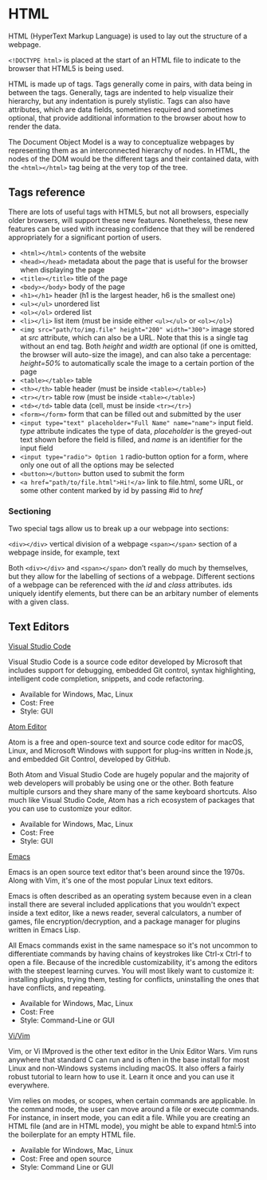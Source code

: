# HTML

HTML (HyperText Markup Language) is used to lay out the structure of a webpage.

`<!DOCTYPE html>` is placed at the start of an HTML file to indicate to the browser that HTML5 is being used.

HTML is made up of tags. Tags generally come in pairs, with data being in between the tags. Generally, tags are indented to help visualize their hierarchy, but any indentation is purely stylistic. Tags can also have attributes, which are data fields, sometimes required and sometimes optional, that provide additional information to the browser about how to render the data.

The Document Object Model is a way to conceptualize webpages by representing them as an interconnected hierarchy of nodes. In HTML, the nodes of the DOM would be the different tags and their contained data, with the `<html></html>` tag being at the very top of the tree.

## Tags reference

There are lots of useful tags with HTML5, but not all browsers, especially older browsers, will support these new features. Nonetheless, these new features can be used with increasing confidence that they will be rendered appropriately for a significant portion of users.

* `<html></html>` contents of the website
* `<head></head>` metadata about the page that is useful for the browser when displaying the page
* `<title></title>` title of the page
* `<body></body>` body of the page
* `<h1></h1>` header (h1 is the largest header, h6 is the smallest one)
* `<ul></ul>` unordered list
* `<ol></ol>` ordered list
* `<li></li>` list item (must be inside either `<ul></ul>` or `<ol></ol>`)
* `<img src="path/to/img.file" height="200" width="300">` image stored at *src* attribute, which can also be a URL. Note that this is a single tag without an end tag. Both *height* and *width* are optional (if one is omitted, the browser will auto-size the image), and can also take a percentage: *height=50%* to automatically scale the image to a certain portion of the page
* `<table></table>` table
* `<th></th>` table header (must be inside `<table></table>`)
* `<tr></tr>` table row (must be inside `<table></table>`)
* `<td></td>` table data (cell, must be inside `<tr></tr>`)
* `<form></form>` form that can be filled out and submitted by the user
* `<input type="text" placeholder="Full Name" name="name">` input field. *type* attribute indicates the type of data, *placeholder* is the greyed-out text shown before the field is filled, and *name* is an identifier for the input field
* `<input type="radio"> Option 1` radio-button option for a form, where only one out of all the options may be selected
* `<button></button>` button used to submit the form
* `<a href="path/to/file.html">Hi!</a>` link to file.html, some URL, or some other content marked by id by passing #id to *href*

### Sectioning

Two special tags allow us to break up a our webpage into sections:

`<div></div>` vertical division of a webpage
`<span></span>`  section of a webpage inside, for example, text

Both `<div></div>` and `<span></span>` don’t really do much by themselves, but they allow for the labelling of sections of a webpage. Different sections of a webpage can be referenced with the *id* and *class* attributes. ids uniquely identify elements, but there can be an arbitary number of elements with a given class.

## Text Editors

[Visual Studio Code](https://code.visualstudio.com/)

Visual Studio Code is a source code editor developed by Microsoft that includes support for debugging, embedded Git control, syntax highlighting, intelligent code completion, snippets, and code refactoring.

* Available for Windows, Mac, Linux
* Cost: Free
* Style: GUI


[Atom Editor](https://atom.io/)

Atom is a free and open-source text and source code editor for macOS, Linux, and Microsoft Windows with support for plug-ins written in Node.js, and embedded Git Control, developed by GitHub.

Both Atom and Visual Studio Code are hugely popular and the majority of web developers will probably be using one or the other. Both feature multiple cursors and they share many of the same keyboard shortcuts. Also much like Visual Studio Code, Atom has a rich ecosystem of packages that you can use to customize your editor.

* Available for Windows, Mac, Linux
* Cost: Free
* Style: GUI


[Emacs](https://www.gnu.org/software/emacs/)

Emacs is an open source text editor that's been around since the 1970s. Along with Vim, it's one of the most popular Linux text editors.

Emacs is often described as an operating system because even in a clean install there are several included applications that you wouldn't expect inside a text editor, like a news reader, several calculators, a number of games, file encryption/decryption, and a package manager for plugins written in Emacs Lisp.

All Emacs commands exist in the same namespace so it's not uncommon to differentiate commands by having chains of keystrokes like Ctrl-x Ctrl-f to open a file. Because of the incredible customizability, it's among the editors with the steepest learning curves. You will most likely want to customize it: installing plugins, trying them, testing for conflicts, uninstalling the ones that have conflicts, and repeating.

* Available for Windows, Mac, Linux
* Cost: Free
* Style: Command-Line or GUI


[Vi/Vim](https://www.vim.org/)

Vim, or Vi IMproved is the other text editor in the Unix Editor Wars. Vim runs anywhere that standard C can run and is often in the base install for most Linux and non-Windows systems including macOS. It also offers a fairly robust tutorial to learn how to use it. Learn it once and you can use it everywhere.

Vim relies on modes, or scopes, when certain commands are applicable. In the command mode, the user can move around a file or execute commands. For instance, in insert mode, you can edit a file. While you are creating an HTML file (and are in HTML mode), you might be able to expand html:5 into the boilerplate for an empty HTML file.

* Available for Windows, Mac, Linux
* Cost: Free and open source
* Style: Command Line or GUI
